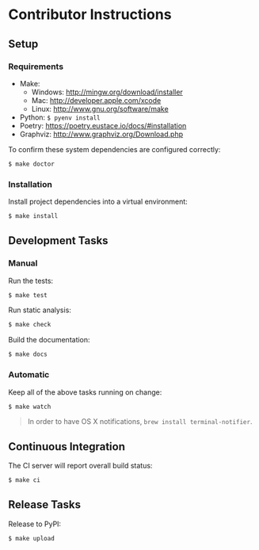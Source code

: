 # Contributor Instructions

## Setup

### Requirements

* Make:
    * Windows: http://mingw.org/download/installer
    * Mac: http://developer.apple.com/xcode
    * Linux: http://www.gnu.org/software/make
* Python: `$ pyenv install`
* Poetry: https://poetry.eustace.io/docs/#installation
* Graphviz: http://www.graphviz.org/Download.php

To confirm these system dependencies are configured correctly:

```sh
$ make doctor
```

### Installation

Install project dependencies into a virtual environment:

```sh
$ make install
```

## Development Tasks

### Manual

Run the tests:

```sh
$ make test
```

Run static analysis:

```sh
$ make check
```

Build the documentation:

```sh
$ make docs
```

### Automatic

Keep all of the above tasks running on change:

```sh
$ make watch
```

> In order to have OS X notifications, `brew install terminal-notifier`.

## Continuous Integration

The CI server will report overall build status:

```sh
$ make ci
```

## Release Tasks

Release to PyPI:

```sh
$ make upload
```
